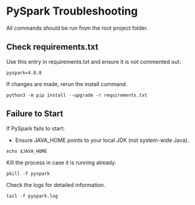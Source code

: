 # PySpark Troubleshooting

All commands should be run from the root project folder.

## Check requirements.txt

Use this entry in requirements.txt and ensure it is not commented out:

```
pyspark<4.0.0
```

If changes are made, rerun the install command.


```shell
python3 -m pip install --upgrade -r requirements.txt
```


## Failure to Start

If PySpark fails to start:

- Ensure JAVA_HOME points to your local JDK (not system-wide Java).

```shell
echo $JAVA_HOME  
```

Kill the process in case it is running already. 

```shell
pkill -f pyspark  
```

Check the logs for detailed information.

```shell
tail -f pyspark.log  
```
